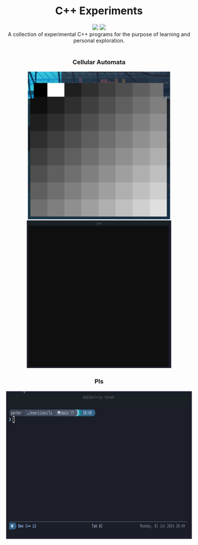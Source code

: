 <div align="center">
    <h1>C++ Experiments</h1>
    <div>
      <img src="https://img.shields.io/badge/C++-00599C?style=for-the-badge&logo=cplusplus&logoColor=white">
      <img src="https://img.shields.io/badge/SFML-8CC445?style=for-the-badge&logo=sfml&logoColor=white">
    </div>
    A collection of experimental C++ programs for the purpose of learning and personal exploration.
    <br><br>
    <h3>Cellular Automata</h3>
    <a href="https://github.com/ParkerBritt/cpp_experiments/tree/main/cellular_automata"><img height="400em" src="cellular_automata/screenshots/cellular_automata_demo.gif"/></a>
    <a href="https://github.com/ParkerBritt/cpp_experiments/tree/main/cellular_automata"><img height="400em" src="cellular_automata/screenshots/sand_sim_01.gif"/></a>
    <h3>Pls</h3>
    <a href="https://github.com/ParkerBritt/cpp_experiments/tree/main/ls"><img height="400em" src="ls/screenshots/basic_demo.gif"/></a>
</div>
